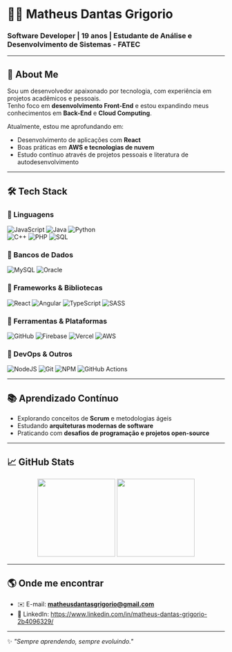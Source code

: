 # 👨‍💻 Matheus Dantas Grigorio

### Software Developer | 19 anos | Estudante de Análise e Desenvolvimento de Sistemas - FATEC

---

## 🚀 About Me

Sou um desenvolvedor apaixonado por tecnologia, com experiência em projetos acadêmicos e pessoais.  
Tenho foco em **desenvolvimento Front-End** e estou expandindo meus conhecimentos em **Back-End** e **Cloud Computing**.  

Atualmente, estou me aprofundando em:
- Desenvolvimento de aplicações com **React**
- Boas práticas em **AWS e tecnologias de nuvem**
- Estudo contínuo através de projetos pessoais e literatura de autodesenvolvimento

---

## 🛠️ Tech Stack

### 🔹 Linguagens
![JavaScript](https://img.shields.io/badge/JavaScript-F7DF1E?style=for-the-badge&logo=javascript&logoColor=000) 
![Java](https://img.shields.io/badge/Java-ED8B00?style=for-the-badge&logo=java&logoColor=fff) 
![Python](https://img.shields.io/badge/Python-3776AB?style=for-the-badge&logo=python&logoColor=fff)  
![C++](https://img.shields.io/badge/C++-00599C?style=for-the-badge&logo=cplusplus&logoColor=fff) 
![PHP](https://img.shields.io/badge/PHP-777BB4?style=for-the-badge&logo=php&logoColor=fff) 
![SQL](https://img.shields.io/badge/SQL-4479A1?style=for-the-badge&logo=mysql&logoColor=fff)

### 🔹 Bancos de Dados
![MySQL](https://img.shields.io/badge/MySQL-4479A1?style=for-the-badge&logo=mysql&logoColor=fff) 
![Oracle](https://img.shields.io/badge/Oracle-F80000?style=for-the-badge&logo=oracle&logoColor=fff)

### 🔹 Frameworks & Bibliotecas
![React](https://img.shields.io/badge/React-61DAFB?style=for-the-badge&logo=react&logoColor=000) 
![Angular](https://img.shields.io/badge/Angular-DD0031?style=for-the-badge&logo=angular&logoColor=fff) 
![TypeScript](https://img.shields.io/badge/TypeScript-3178C6?style=for-the-badge&logo=typescript&logoColor=fff) 
![SASS](https://img.shields.io/badge/Sass-CC6699?style=for-the-badge&logo=sass&logoColor=fff)

### 🔹 Ferramentas & Plataformas
![GitHub](https://img.shields.io/badge/GitHub-181717?style=for-the-badge&logo=github&logoColor=fff) 
![Firebase](https://img.shields.io/badge/Firebase-FFCA28?style=for-the-badge&logo=firebase&logoColor=000) 
![Vercel](https://img.shields.io/badge/Vercel-000?style=for-the-badge&logo=vercel&logoColor=fff) 
![AWS](https://img.shields.io/badge/AWS-232F3E?style=for-the-badge&logo=amazon-aws&logoColor=FF9900)

### 🔹 DevOps & Outros
![NodeJS](https://img.shields.io/badge/Node.js-339933?style=for-the-badge&logo=node.js&logoColor=fff) 
![Git](https://img.shields.io/badge/Git-F05032?style=for-the-badge&logo=git&logoColor=fff) 
![NPM](https://img.shields.io/badge/NPM-CB3837?style=for-the-badge&logo=npm&logoColor=fff) 
![GitHub Actions](https://img.shields.io/badge/GitHub%20Actions-2088FF?style=for-the-badge&logo=github-actions&logoColor=fff)

---

## 📚 Aprendizado Contínuo
- Explorando conceitos de **Scrum** e metodologias ágeis  
- Estudando **arquiteturas modernas de software**  
- Praticando com **desafios de programação e projetos open-source**

---

## 📈 GitHub Stats

<div align="center">
  <img height="180em" src="https://github-readme-stats.vercel.app/api?username=matheusdantasgrigorio&show_icons=true&theme=tokyonight"/>
  <img height="180em" src="https://github-readme-stats.vercel.app/api/top-langs/?username=matheusdantasgrigorio&layout=compact&langs_count=7&theme=tokyonight"/>
</div>

---

## 🌎 Onde me encontrar
- ✉️ E-mail: **matheusdantasgrigorio@gmail.com**  
- 💼 LinkedIn: https://www.linkedin.com/in/matheus-dantas-grigorio-2b4096329/ 

---
✨ _"Sempre aprendendo, sempre evoluindo."_  
